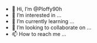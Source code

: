 - 👋 Hi, I’m @Ploffy90h
- 👀 I’m interested in ...
- 🌱 I’m currently learning ...
- 💞️ I’m looking to collaborate on ...
- 📫 How to reach me ...

<!---
Ploffy90h/Ploffy90h is a ✨ special ✨ repository because its `README.md` (this file) appears on your GitHub profile.
You can click the Preview link to take a look at your changes.
--->
